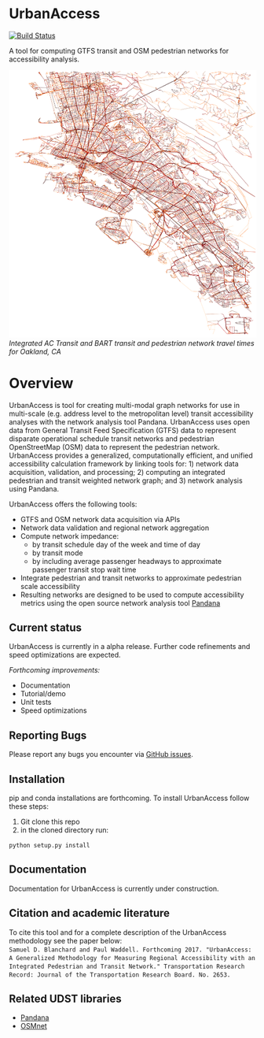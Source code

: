 # UrbanAccess
[![Build Status](https://travis-ci.org/UDST/urbanaccess.svg?branch=master)](https://travis-ci.org/UDST/urbanaccess)

A tool for computing GTFS transit and OSM pedestrian networks for accessibility analysis. 

![Integrated AC Transit and BART transit and pedestrian network travel times for Oakland, CA](docs/images/travel_time_net.png) <!-- .element height="50%" width="50%" -->
*Integrated AC Transit and BART transit and pedestrian network travel times for Oakland, CA*

# Overview
UrbanAccess is tool for creating multi-modal graph networks for use in multi-scale (e.g. address level to the metropolitan level) transit accessibility analyses with the network analysis tool Pandana. UrbanAccess uses open data from General Transit Feed Specification (GTFS) data to represent disparate operational schedule transit networks and pedestrian OpenStreetMap (OSM) data to represent the pedestrian network. UrbanAccess provides a generalized, computationally efficient, and unified accessibility calculation framework by linking tools for: 1) network data acquisition, validation, and processing; 2) computing an integrated pedestrian and transit weighted network graph; and 3) network analysis using Pandana. 
 
UrbanAccess offers the following tools:  
* GTFS and OSM network data acquisition via APIs
* Network data validation and regional network aggregation
* Compute network impedance:
  * by transit schedule day of the week and time of day
  * by transit mode
  * by including average passenger headways to approximate passenger transit stop wait time
* Integrate pedestrian and transit networks to approximate pedestrian scale accessibility
* Resulting networks are designed to be used to compute accessibility metrics using the open source network analysis tool [Pandana](https://github.com/UDST/pandana) 

## Current status
UrbanAccess is currently in a alpha release. Further code refinements and speed optimizations are expected.

*Forthcoming improvements:*
- Documentation
- Tutorial/demo
- Unit tests
- Speed optimizations

## Reporting Bugs
Please report any bugs you encounter via [GitHub issues](https://github.com/UDST/urbanaccess/issues).

## Installation
pip and conda installations are forthcoming. To install UrbanAccess follow these steps:

1. Git clone this repo
2. in the cloned directory run:  
```
python setup.py install
```

## Documentation

Documentation for UrbanAccess is currently under construction.

## Citation and academic literature
To cite this tool and for a complete description of the UrbanAccess methodology see the paper below:  
`Samuel D. Blanchard and Paul Waddell. Forthcoming 2017. "UrbanAccess: A Generalized Methodology for Measuring Regional Accessibility with an Integrated Pedestrian and Transit Network." Transportation Research Record: Journal of the Transportation Research Board. No. 2653.`

## Related UDST libraries
- [Pandana](https://github.com/UDST/pandana)
- [OSMnet](https://github.com/UDST/osmnet)